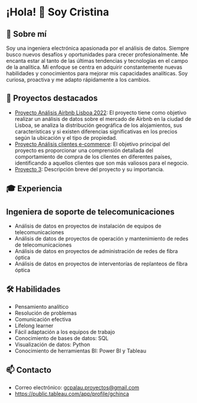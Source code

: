 # ¡Hola! 👋 Soy Cristina 

## 👩 Sobre mí

Soy una ingeniera electrónica apasionada por el análisis de datos. Siempre busco nuevos desafíos y oportunidades para crecer profesionalmente. Me encanta estar al tanto de las últimas tendencias y tecnologías en el campo de la analítica. Mi enfoque se centra en adquirir constantemente nuevas habilidades y conocimientos para mejorar mis capacidades analíticas. Soy curiosa, proactiva y me adapto rápidamente a los cambios. 

## 🚀 Proyectos destacados

- [Proyecto Análisis Airbnb Lisboa 2022](https://github.com/gchinca/Airbnb-Lisboa):
  El proyecto tiene como objetivo realizar un análisis de datos sobre el mercado de Airbnb en la ciudad de Lisboa, se analiza la distribución geográfica de los alojamientos, sus características y si existen diferencias significativas en los precios según la ubicación y el tipo de propiedad.
- [Proyecto Análisis clientes e-commerce](https://github.com/gchinca/e-commerce):
  El objetivo principal del proyecto es proporcionar una comprensión detallada del comportamiento de compra de los clientes en diferentes países, identificando a aquellos clientes que son más valiosos para el negocio.
- [Proyecto 3](enlace_al_proyecto_3): Descripción breve del proyecto y su importancia.

## 🎓 Experiencia

## Ingeniera de soporte de telecomunicaciones
- Análisis de datos en proyectos de instalación de equipos de telecomunicaciones
- Análisis de datos de proyectos de operación y mantenimiento de redes de telecomunicaciones
- Análisis de datos en proyectos de administración de redes de fibra óptica
- Análisis de datos en proyectos de interventorías de replanteos de fibra óptica
  

## 🛠️ Habilidades

- Pensamiento analítico
- Resolución de problemas
- Comunicación efectiva
- Lifelong learner
- Fácil adaptación a los equipos de trabajo
- Conocimiento de bases de datos: SQL
- Visualización de datos: Python
- Conocimiento de herramientas BI: Power BI y Tableau


## 📫 Contacto

- Correo electrónico: gcpalau.proyectos@gmail.com
- https://public.tableau.com/app/profile/gchinca


